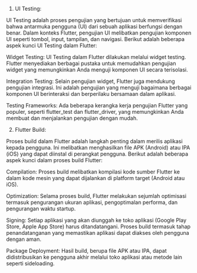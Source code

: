 1. UI Testing:

UI Testing adalah proses pengujian yang bertujuan untuk memverifikasi bahwa antarmuka pengguna (UI) dari sebuah aplikasi berfungsi dengan benar. Dalam konteks Flutter, pengujian UI melibatkan pengujian komponen UI seperti tombol, input, tampilan, dan navigasi. Berikut adalah beberapa aspek kunci UI Testing dalam Flutter:

Widget Testing: UI Testing dalam Flutter dilakukan melalui widget testing. Flutter menyediakan berbagai pustaka untuk memudahkan pengujian widget yang memungkinkan Anda menguji komponen UI secara terisolasi.

Integration Testing: Selain pengujian widget, Flutter juga mendukung pengujian integrasi. Ini adalah pengujian yang menguji bagaimana berbagai komponen UI berinteraksi dan berperilaku bersamaan dalam aplikasi.

Testing Frameworks: Ada beberapa kerangka kerja pengujian Flutter yang populer, seperti flutter_test dan flutter_driver, yang memungkinkan Anda membuat dan menjalankan pengujian dengan mudah.

2. Flutter Build:

Proses build dalam Flutter adalah langkah penting dalam merilis aplikasi kepada pengguna. Ini melibatkan menghasilkan file APK (Android) atau IPA (iOS) yang dapat diinstal di perangkat pengguna. Berikut adalah beberapa aspek kunci dalam proses build Flutter:

Compilation: Proses build melibatkan kompilasi kode sumber Flutter ke dalam kode mesin yang dapat dijalankan di platform target (Android atau iOS).

Optimization: Selama proses build, Flutter melakukan sejumlah optimisasi termasuk pengurangan ukuran aplikasi, pengoptimalan performa, dan pengurangan waktu startup.

Signing: Setiap aplikasi yang akan diunggah ke toko aplikasi (Google Play Store, Apple App Store) harus ditandatangani. Proses build termasuk tahap penandatanganan yang memastikan aplikasi dapat diakses oleh pengguna dengan aman.

Package Deployment: Hasil build, berupa file APK atau IPA, dapat didistribusikan ke pengguna akhir melalui toko aplikasi atau metode lain seperti sideloading.

